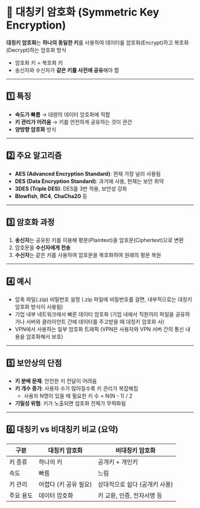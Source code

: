 # 🔐 대칭키 암호화 (Symmetric Key Encryption)

**대칭키 암호화**는 **하나의 동일한 키**를 사용하여 데이터를 암호화(Encrypt)하고 복호화(Decrypt)하는 암호화 방식

- 암호화 키 = 복호화 키
- 송신자와 수신자가 **같은 키를 사전에 공유**해야 함

---

## 1️⃣ 특징

- **속도가 빠름** → 대량의 데이터 암호화에 적합
- **키 관리가 어려움** → 키를 안전하게 공유하는 것이 관건
- **양방향 암호화** 방식

---

## 2️⃣ 주요 알고리즘

- **AES (Advanced Encryption Standard)**: 현재 가장 널리 사용됨
- **DES (Data Encryption Standard)**: 과거에 사용, 현재는 보안 취약
- **3DES (Triple DES)**: DES를 3번 적용, 보안성 강화
- **Blowfish**, **RC4**, **ChaCha20** 등

---

## 3️⃣ 암호화 과정

1. **송신자**는 공유된 키를 이용해 평문(Plaintext)을 암호문(Ciphertext)으로 변환
2. 암호문을 **수신자에게 전송**
3. **수신자**는 같은 키를 사용하여 암호문을 복호화하여 원래의 평문 복원

---

## 4️⃣ 예시

- 압축 파일(.zip) 비밀번호 설정 (.zip 파일에 비밀번호를 걸면, 내부적으로는 대칭키 암호화 방식이 사용됨)
- 기업 내부 네트워크에서 빠른 데이터 암호화 (기업 내에서 직원끼리 파일을 공유하거나 서버와 클라이언트 간에 데이터를 주고받을 때 대칭키 암호화 사)
- VPN에서 사용하는 일부 암호화 트래픽 (VPN은 사용자와 VPN 서버 간의 통신 내용을 암호화해서 보호)

---

## 5️⃣ 보안상의 단점

- **키 분배 문제**: 안전한 키 전달이 어려움
- **키 개수 증가**: 사용자 수가 많아질수록 키 관리가 복잡해짐
  - 사용자 N명이 있을 때 필요한 키 수 = N(N - 1) / 2
- **기밀성 위협**: 키가 노출되면 암호화 전체가 무력화됨

---

## 6️⃣ 대칭키 vs 비대칭키 비교 (요약)

| 구분             | 대칭키 암호화               | 비대칭키 암호화               |
|------------------|-----------------------------|-------------------------------|
| 키 종류          | 하나의 키                   | 공개키 + 개인키               |
| 속도             | 빠름                        | 느림                          |
| 키 관리          | 어렵다 (키 공유 필요)       | 상대적으로 쉽다 (공개키 사용) |
| 주요 용도        | 데이터 암호화               | 키 교환, 인증, 전자서명 등    |


